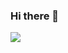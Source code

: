 ### Hi there 👋
![](https://user-images.githubusercontent.com/74038190/212284100-561aa473-3905-4a80-b561-0d28506553ee.gif)
